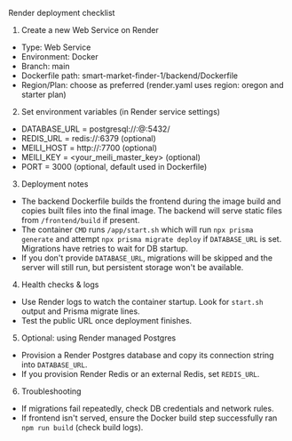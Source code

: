 Render deployment checklist

1) Create a new Web Service on Render
- Type: Web Service
- Environment: Docker
- Branch: main
- Dockerfile path: smart-market-finder-1/backend/Dockerfile
- Region/Plan: choose as preferred (render.yaml uses region: oregon and starter plan)

2) Set environment variables (in Render service settings)
- DATABASE_URL = postgresql://<user>:<pass>@<host>:5432/<db>
- REDIS_URL = redis://<host>:6379 (optional)
- MEILI_HOST = http://<host>:7700 (optional)
- MEILI_KEY = <your_meili_master_key> (optional)
- PORT = 3000 (optional, default used in Dockerfile)

3) Deployment notes
- The backend Dockerfile builds the frontend during the image build and copies built files into the final image. The backend will serve static files from `/frontend/build` if present.
- The container `CMD` runs `/app/start.sh` which will run `npx prisma generate` and attempt `npx prisma migrate deploy` if `DATABASE_URL` is set. Migrations have retries to wait for DB startup.
- If you don't provide `DATABASE_URL`, migrations will be skipped and the server will still run, but persistent storage won't be available.

4) Health checks & logs
- Use Render logs to watch the container startup. Look for `start.sh` output and Prisma migrate lines.
- Test the public URL once deployment finishes.

5) Optional: using Render managed Postgres
- Provision a Render Postgres database and copy its connection string into `DATABASE_URL`.
- If you provision Render Redis or an external Redis, set `REDIS_URL`.

6) Troubleshooting
- If migrations fail repeatedly, check DB credentials and network rules.
- If frontend isn't served, ensure the Docker build step successfully ran `npm run build` (check build logs).

